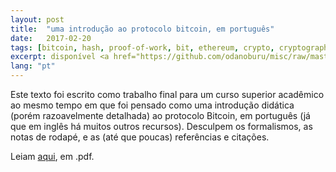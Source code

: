 ```yaml
---
layout: post
title:  "uma introdução ao protocolo bitcoin, em português"
date:   2017-02-20
tags: [bitcoin, hash, proof-of-work, bit, ethereum, crypto, cryptography]
excerpt: disponível <a href="https://github.com/odanoburu/misc/raw/master/escritos/tcc/protocolo_bitcoin_repo_version.pdf" target="_blank">aqui</a>, em pdf.
lang: "pt"
---
```


Este texto foi escrito como trabalho final para um curso superior
acadêmico ao mesmo tempo em que foi pensado como uma introdução
didática (porém razoavelmente detalhada) ao protocolo Bitcoin, em
português (já que em inglês há muitos outros recursos). Desculpem os
formalismos, as notas de rodapé, e as (até que poucas) referências e
citações.

Leiam [aqui](https://github.com/odanoburu/misc/raw/master/escritos/tcc/protocolo_bitcoin_repo_version.pdf), em .pdf.

